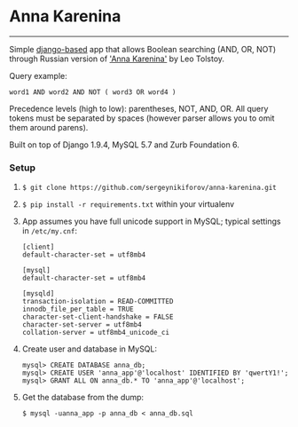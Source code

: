 # Anna Karenina

***

Simple [django-based](https://www.djangoproject.com/) app that allows Boolean searching (AND, OR, NOT) through Russian version of ['Anna Karenina'](https://en.wikipedia.org/wiki/Anna_Karenina) by Leo Tolstoy.

Query example:

`word1 AND word2 AND NOT ( word3 OR word4 )`

Precedence levels (high to low): parentheses, NOT, AND, OR. All query tokens must be separated by spaces (however parser allows you to omit them around parens).

Built on top of Django 1.9.4, MySQL 5.7 and Zurb Foundation 6.

### Setup

1. `$ git clone https://github.com/sergeynikiforov/anna-karenina.git`

2. `$ pip install -r requirements.txt` within your virtualenv

3. App assumes you have full unicode support in MySQL; typical settings in `/etc/my.cnf`:

    ```
    [client]
    default-character-set = utf8mb4

    [mysql]
    default-character-set = utf8mb4

    [mysqld]
    transaction-isolation = READ-COMMITTED
    innodb_file_per_table = TRUE
    character-set-client-handshake = FALSE
    character-set-server = utf8mb4
    collation-server = utf8mb4_unicode_ci
    ```

4. Create user and database in MySQL:

    ```
    mysql> CREATE DATABASE anna_db;
    mysql> CREATE USER 'anna_app'@'localhost' IDENTIFIED BY 'qwertY1!';
    mysql> GRANT ALL ON anna_db.* TO 'anna_app'@'localhost';
    ```

5. Get the database from the dump:

    `$ mysql -uanna_app -p anna_db < anna_db.sql`
